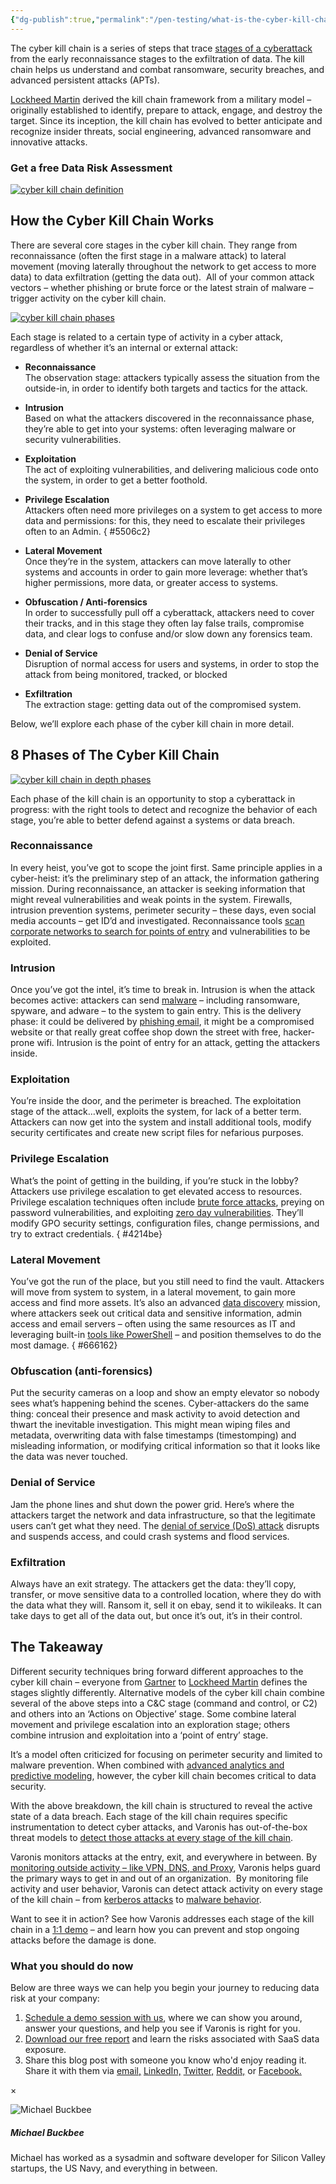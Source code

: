 ```yaml
---
{"dg-publish":true,"permalink":"/pen-testing/what-is-the-cyber-kill-chain-and-how-to-use-it-effectively/"}
---
```



The cyber kill chain is a series of steps that trace [stages of a cyberattack](https://www.varonis.com/blog/anatomy-of-a-breach-sony/?hsLang=en) from the early reconnaissance stages to the exfiltration of data. The kill chain helps us understand and combat ransomware, security breaches, and advanced persistent attacks (APTs).

[Lockheed Martin](http://www.lockheedmartin.com/content/dam/lockheed/data/corporate/documents/LM-White-Paper-Intel-Driven-Defense.pdf) derived the kill chain framework from a military model – originally established to identify, prepare to attack, engage, and destroy the target. Since its inception, the kill chain has evolved to better anticipate and recognize insider threats, social engineering, advanced ransomware and innovative attacks.

### Get a free Data Risk Assessment

[![cyber kill chain definition](https://info.varonis.com/hs-fs/hubfs/Imported_Blog_Media/cyber-kill-chain@2x.png?width=3000&height=1089&name=cyber-kill-chain@2x.png)](https://info.varonis.com/hubfs/Imported_Blog_Media/cyber-kill-chain@2x.png?hsLang=en)

## How the Cyber Kill Chain Works

There are several core stages in the cyber kill chain. They range from reconnaissance (often the first stage in a malware attack) to lateral movement (moving laterally throughout the network to get access to more data) to data exfiltration (getting the data out).  All of your common attack vectors – whether phishing or brute force or the latest strain of malware – trigger activity on the cyber kill chain.

[![cyber kill chain phases](https://info.varonis.com/hs-fs/hubfs/Imported_Blog_Media/cyber-kill-chain-phases-2@2x.png?width=3001&height=1724&name=cyber-kill-chain-phases-2@2x.png)](https://info.varonis.com/hubfs/Imported_Blog_Media/cyber-kill-chain-phases-2@2x.png?hsLang=en)

Each stage is related to a certain type of activity in a cyber attack, regardless of whether it’s an internal or external attack:

-   **Reconnaissance**  
    The observation stage: attackers typically assess the situation from the outside-in, in order to identify both targets and tactics for the attack.
-   **Intrusion**  
    Based on what the attackers discovered in the reconnaissance phase, they’re able to get into your systems: often leveraging malware or security vulnerabilities.
-   **Exploitation**  
    The act of exploiting vulnerabilities, and delivering malicious code onto the system, in order to get a better foothold.
-   **Privilege Escalation**  
    Attackers often need more privileges on a system to get access to more data and permissions: for this, they need to escalate their privileges often to an Admin.
{ #5506c2}

-   **Lateral Movement**  
    Once they’re in the system, attackers can move laterally to other systems and accounts in order to gain more leverage: whether that’s higher permissions, more data, or greater access to systems.
-   **Obfuscation / Anti-forensics**  
    In order to successfully pull off a cyberattack, attackers need to cover their tracks, and in this stage they often lay false trails, compromise data, and clear logs to confuse and/or slow down any forensics team.
-   **Denial of Service**  
    Disruption of normal access for users and systems, in order to stop the attack from being monitored, tracked, or blocked
-   **Exfiltration**  
    The extraction stage: getting data out of the compromised system.

Below, we’ll explore each phase of the cyber kill chain in more detail.

## 8 Phases of The Cyber Kill Chain

[![cyber kill chain in depth phases](https://info.varonis.com/hs-fs/hubfs/Imported_Blog_Media/KC-bgadd.png?width=1500&height=1000&name=KC-bgadd.png)](https://info.varonis.com/hubfs/Imported_Blog_Media/KC-bgadd.png?hsLang=en)

Each phase of the kill chain is an opportunity to stop a cyberattack in progress: with the right tools to detect and recognize the behavior of each stage, you’re able to better defend against a systems or data breach.

### Reconnaissance

In every heist, you’ve got to scope the joint first. Same principle applies in a cyber-heist: it’s the preliminary step of an attack, the information gathering mission. During reconnaissance, an attacker is seeking information that might reveal vulnerabilities and weak points in the system. Firewalls, intrusion prevention systems, perimeter security – these days, even social media accounts – get ID’d and investigated. Reconnaissance tools [scan corporate networks to search for points of entry](https://www.varonis.com/blog/port-scanning-techniques/?hsLang=en) and vulnerabilities to be exploited.

### Intrusion

Once you’ve got the intel, it’s time to break in. Intrusion is when the attack becomes active: attackers can send [malware](https://www.varonis.com/blog/cryptolocker/?hsLang=en) – including ransomware, spyware, and adware – to the system to gain entry. This is the delivery phase: it could be delivered by [phishing email](https://www.varonis.com/blog/whaling-attack/?hsLang=en), it might be a compromised website or that really great coffee shop down the street with free, hacker-prone wifi. Intrusion is the point of entry for an attack, getting the attackers inside.

### Exploitation

You’re inside the door, and the perimeter is breached. The exploitation stage of the attack…well, exploits the system, for lack of a better term. Attackers can now get into the system and install additional tools, modify security certificates and create new script files for nefarious purposes.

### Privilege Escalation

What’s the point of getting in the building, if you’re stuck in the lobby? Attackers use privilege escalation to get elevated access to resources. Privilege escalation techniques often include [brute force attacks](https://www.varonis.com/blog/brute-force-attack/?hsLang=en), preying on password vulnerabilities, and exploiting [zero day vulnerabilities](https://www.varonis.com/blog/zero-day-vulnerability/?hsLang=en). They’ll modify GPO security settings, configuration files, change permissions, and try to extract credentials.
{ #4214be}


### Lateral Movement

You’ve got the run of the place, but you still need to find the vault. Attackers will move from system to system, in a lateral movement, to gain more access and find more assets. It’s also an advanced [data discovery](https://www.varonis.com/products/data-classification-engine?hsLang=en) mission, where attackers seek out critical data and sensitive information, admin access and email servers – often using the same resources as IT and leveraging built-in [tools like PowerShell](https://www.varonis.com/blog/windows-powershell-tutorials/?hsLang=en) – and position themselves to do the most damage.
{ #666162}


### Obfuscation (anti-forensics)

Put the security cameras on a loop and show an empty elevator so nobody sees what’s happening behind the scenes. Cyber-attackers do the same thing: conceal their presence and mask activity to avoid detection and thwart the inevitable investigation. This might mean wiping files and metadata, overwriting data with false timestamps (timestomping) and misleading information, or modifying critical information so that it looks like the data was never touched.

### Denial of Service

Jam the phone lines and shut down the power grid. Here’s where the attackers target the network and data infrastructure, so that the legitimate users can’t get what they need. The [denial of service (DoS) attack](https://www.varonis.com/blog/what-is-a-ddos-attack/?hsLang=en) disrupts and suspends access, and could crash systems and flood services.

### Exfiltration

Always have an exit strategy. The attackers get the data: they’ll copy, transfer, or move sensitive data to a controlled location, where they do with the data what they will. Ransom it, sell it on ebay, send it to wikileaks. It can take days to get all of the data out, but once it’s out, it’s in their control.

## The Takeaway

Different security techniques bring forward different approaches to the cyber kill chain – everyone from [Gartner](http://blogs.gartner.com/ramon-krikken/2014/08/08/introducing-gartners-cyber-attack-chain-model/) to [Lockheed Martin](http://cyber.lockheedmartin.com/solutions/cyber-kill-chain) defines the stages slightly differently. Alternative models of the cyber kill chain combine several of the above steps into a C&C stage (command and control, or C2) and others into an ‘Actions on Objective’ stage. Some combine lateral movement and privilege escalation into an exploration stage; others combine intrusion and exploitation into a ‘point of entry’ stage.

It’s a model often criticized for focusing on perimeter security and limited to malware prevention. When combined with [advanced analytics and predictive modeling](https://www.varonis.com/products/data-security-platform/?hsLang=en), however, the cyber kill chain becomes critical to data security.

With the above breakdown, the kill chain is structured to reveal the active state of a data breach. Each stage of the kill chain requires specific instrumentation to detect cyber attacks, and Varonis has out-of-the-box threat models to [detect those attacks at every stage of the kill chain](https://www.varonis.com/products/datalert/?hsLang=en).

Varonis monitors attacks at the entry, exit, and everywhere in between. By [monitoring outside activity – like VPN, DNS, and Proxy](https://www.varonis.com/products/edge/?hsLang=en), Varonis helps guard the primary ways to get in and out of an organization.  By monitoring file activity and user behavior, Varonis can detect attack activity on every stage of the kill chain – from [kerberos attacks](https://www.varonis.com/blog/kerberos-attack-silver-ticket/?hsLang=en) to [malware behavior](https://www.varonis.com/blog/malware-protection-defending-data-with-varonis-security-analytics/?hsLang=en).

Want to see it in action? See how Varonis addresses each stage of the kill chain in a [1:1 demo](https://info.varonis.com/demo?hsLang=en) – and learn how you can prevent and stop ongoing attacks before the damage is done.

### What you should do now

Below are three ways we can help you begin your journey to reducing data risk at your company:

1.  [Schedule a demo session with us](https://info.varonis.com/en/demo-request?hsLang=en), where we can show you around, answer your questions, and help you see if Varonis is right for you.
2.  [Download our free report](https://info.varonis.com/en/great-saas-data-exposure-report?hsLang=en) and learn the risks associated with SaaS data exposure.
3.  Share this blog post with someone you know who'd enjoy reading it. Share it with them via [email,](mailto:?subject=What%20is%20The%20Cyber%20Kill%20Chain%20and%20How%20to%20Use%20it%20Effectively&body=I%20think%20you%20might%20find%20this%20interesting%3A%20https://www.varonis.com/blog/cyber-kill-chain) [LinkedIn,](https://www.linkedin.com/shareArticle?mini=true&url=https://www.varonis.com/blog/cyber-kill-chain&title=What%20is%20The%20Cyber%20Kill%20Chain%20and%20How%20to%20Use%20it%20Effectively) [Twitter,](https://twitter.com/intent/tweet?text=What%20is%20The%20Cyber%20Kill%20Chain%20and%20How%20to%20Use%20it%20Effectively&url=https://www.varonis.com/blog/cyber-kill-chain) [Reddit,](http://www.reddit.com/submit?url=https://www.varonis.com/blog/cyber-kill-chain&title=What%20is%20The%20Cyber%20Kill%20Chain%20and%20How%20to%20Use%20it%20Effectively) or [Facebook.](https://www.facebook.com/sharer/sharer.php?u=https://www.varonis.com/blog/cyber-kill-chain)

×

![Michael Buckbee](https://info.varonis.com/hubfs/Varonis_June2021/Images/michael-buckbee-200x200-150x150.jpg)

##### Michael Buckbee

Michael has worked as a sysadmin and software developer for Silicon Valley startups, the US Navy, and everything in between.